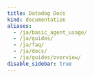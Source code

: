 ```yaml
---
title: Datadog Docs
kind: documentation
aliases:
  - /ja/basic_agent_usage/
  - /ja/guides/
  - /ja/faq/
  - /ja/docs/
  - /ja/guides/overview/
disable_sidebar: true
---
```

